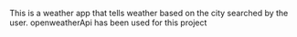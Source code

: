 This is a weather app that tells weather based on the city searched by the user. openweatherApi has been used for this project
